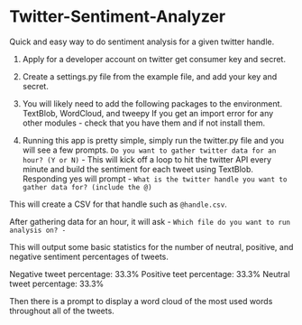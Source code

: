 # Twitter-Sentiment-Analyzer

Quick and easy way to do sentiment analysis for a given twitter handle. 

1. Apply for a developer account on twitter get consumer key and secret.

2. Create a settings.py file from the example file, and add your key and secret.

3. You will likely need to add the following packages to the environment.
  TextBlob, WordCloud, and tweepy
  If you get an import error for any other modules - check that you have them and if not install them.
  
4. Running this app is pretty simple, simply run the twitter.py file and you will see a few prompts.
  `Do you want to gather twitter data for an hour? (Y or N)` - This will kick off a loop to hit the twitter API every minute and build the sentiment for each tweet using TextBlob.
  Responding yes will prompt - `What is the twitter handle you want to gather data for? (include the @)` 
  
  This will create a CSV for that handle such as `@handle.csv`.
  
  After gathering data for an hour, it will ask - `Which file do you want to run analysis on? - `
  
  This will output some basic statistics for the number of neutral, positive, and negative sentiment percentages of tweets.
  
  Negative tweet percentage: 33.3%
  Positive teet percentage: 33.3%
  Neutral tweet percentage: 33.3%
  
  Then there is a prompt to display a word cloud of the most used words throughout all of the tweets.
  
  

